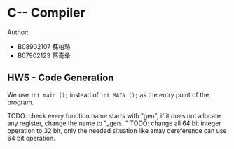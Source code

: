 # C-- Compiler
Author:
* B08902107 蘇柏瑄
* B07902123 蔡奇夆

## HW5 - Code Generation

We use `int main ();` instead of `int MAIN ();` as the entry point of the program.

TODO: check every function name starts with "gen", if it does not allocate any register, change the name to "_gen..."
TODO: change all 64 bit integer operation to 32 bit, only the needed situation like array dereference can use 64 bit operation.
